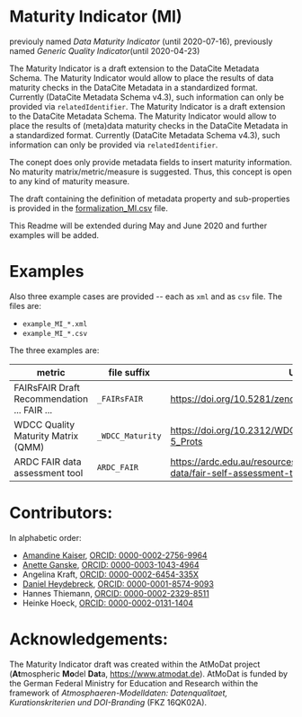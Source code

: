 # Maturity Indicator (MI)

previouly named _Data Maturity Indicator_ (until 2020-07-16), previously named _Generic Quality Indicator_(until 2020-04-23)

The Maturity Indicator is a draft extension to the DataCite Metadata Schema. The Maturity Indicator would allow to place the results of data maturity checks in the DataCite Metadata in a standardized format. Currently (DataCite Metadata Schema v4.3), such information can only be provided via `relatedIdentifier`.
The Maturity Indicator is a draft extension to the DataCite Metadata Schema. The Maturity Indicator would allow to place the results of (meta)data maturity checks in the DataCite Metadata in a standardized format. Currently (DataCite Metadata Schema v4.3), such information can only be provided via `relatedIdentifier`.

The conept does only provide metadata fields to insert maturity information. No maturity matrix/metric/measure is suggested. Thus, this concept is open to any kind of maturity measure.

The draft containing the definition of metadata property and sub-properties is provided in the [formalization_MI.csv](formalization_MI.csv) file.

This Readme will be extended during May and June 2020 and further examples will be added.


# Examples

Also three example cases are provided -- each as `xml` and as `csv` file. The files are:

* `example_MI_*.xml`
* `example_MI_*.csv`

The three examples are:

| metric                                       | file suffix      | URL                                                         |
|----------------------------------------------|------------------|---------------------------------------------------------------------------------------|
|  FAIRsFAIR Draft Recommendation ... FAIR ... | `_FAIRsFAIR`     | https://doi.org/10.5281/zenodo.3678716                                                |
| WDCC Quality Maturity Matrix (QMM)           | `_WDCC_Maturity` | https://doi.org/10.2312/WDCC/TR_QMM_Checkl_Levels_4-5_Prots                           |
| ARDC FAIR data assessment tool               | `ARDC_FAIR`      | https://ardc.edu.au/resources/working-with-data/fair-data/fair-self-assessment-tool/ |



# Contributors:

In alphabetic order:

* [Amandine Kaiser](https://github.com/am-kaiser), [ORCID: 0000-0002-2756-9964](https://orcid.org/0000-0002-2756-9964)
* [Anette Ganske](https://github.com/anganske), [ORCID: 0000-0003-1043-4964 
](https://orcid.org/0000-0003-1043-4964)
* Angelina Kraft, [ORCID: 0000-0002-6454-335X](https://orcid.org/0000-0002-6454-335X)
* [Daniel Heydebreck](https://github.com/neumannd), [ORCID: 0000-0001-8574-9093](https://orcid.org/0000-0001-8574-9093)
* Hannes Thiemann, [ORCID: 0000-0002-2329-8511](https://orcid.org/0000-0002-2329-8511)
* Heinke Hoeck, [ORCID: 0000-0002-0131-1404](https://orcid.org/0000-0002-0131-1404)


# Acknowledgements:

The Maturity Indicator draft was created within the AtMoDat project (**At**mospheric **Mo**del **Dat**a, https://www.atmodat.de). AtMoDat is funded by the German Federal Ministry for Education and Research within the framework of *Atmosphaeren-Modelldaten: Datenqualitaet, Kurationskriterien und DOI-Branding* (FKZ 16QK02A).
